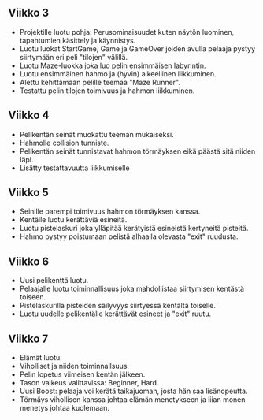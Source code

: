 ## Viikko 3
* Projektille luotu pohja: Perusominaisuudet kuten näytön luominen, tapahtumien käsittely ja käynnistys.
* Luotu luokat StartGame, Game ja GameOver joiden avulla pelaaja pystyy siirtymään eri peli "tilojen" välillä.
* Luotu Maze-luokka joka luo pelin ensimmäisen labyrintin.
* Luotu ensimmäinen hahmo ja (hyvin) alkeellinen liikkuminen.
* Alettu kehittämään pelille teemaa "Maze Runner".
* Testattu pelin tilojen toimivuus ja hahmon liikkuminen.

## Viikko 4
* Pelikentän seinät muokattu teeman mukaiseksi.
* Hahmolle collision tunniste.
* Pelikentän seinät tunnistavat hahmon törmäyksen eikä päästä sitä niiden läpi.
* Lisätty testattavuutta liikkumiselle

## Viikko 5
* Seinille parempi toimivuus hahmon törmäyksen kanssa.
* Kentälle luotu kerättäviä esineitä.
* Luotu pistelaskuri joka ylläpitää kerätyistä esineistä kertyneitä pisteitä.
* Hahmo pystyy poistumaan pelistä alhaalla olevasta "exit" ruudusta.

## Viikko 6
* Uusi pelikenttä luotu.
* Pelaajalle luotu toiminnallisuus joka mahdollistaa siirtymisen kentästä toiseen.
* Pistelaskurilla pisteiden säilyvyys siirtyessä kentältä toiselle.
* Luotu uudelle pelikentälle kerättävät esineet ja "exit" ruutu.

## Viikko 7
* Elämät luotu.
* Viholliset ja niiden toiminnallsuus.
* Pelin lopetus viimeisen kentän jälkeen.
* Tason vaikeus valittavissa: Beginner, Hard.
* Uusi Boost: pelaaja voi kerätä taikajuoman, josta hän saa lisänopeutta.
* Törmäys vihollisen kanssa johtaa elämän menetykseen ja liian monen menetys johtaa kuolemaan.
